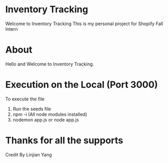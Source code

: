 # Inventory Tracking
Welcome to Inventory Tracking
This is my personal project for Shopify Fall Intern

# About 
Hello and Welcome to Inventory Tracking. 

# Execution on the Local (Port 3000)
To execute the file 
1. Run the seeds file
2. npm -i (All node modules installed)
3. nodemon app.js or node app.js

# Thanks for all the supports

Credit By Linjian Yang 
